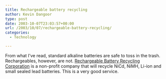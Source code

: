 ```yaml
---
title: Rechargeable battery recycling
author: Kevin Dangoor
type: post
date: 2003-10-07T23:03:57+00:00
url: /2003/10/07/rechargeable-battery-recycling/
categories:
  - Technology

---
```

From what I&#8217;ve read, standard alkaline batteries are safe to toss in the trash. Rechargeables, however, are not. [Rechargeable Battery Recycling Corporation][1] is a non-profit company that will recycle NiCd, NiMH, Li-ion and small sealed lead batteries. This is a very good service.

 [1]: http://www.rbrc.org/consumer/index.html "Rechargeable Battery Recycling Corporation"